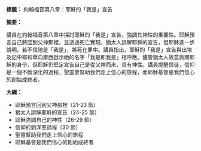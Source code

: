**標題：** 約翰福音第八章：耶穌的「我是」宣告

**摘要：**

講員在約翰福音第八章中探討耶穌的「我是」宣告，強調其神性的重要性。耶穌預言自己將回到父神那裡，並透過死亡實現。猶太人誤解耶穌的宣告，但耶穌進一步說明，若不信祂是「我是」，將死在罪中。講員指出，耶穌的「我是」宣告與出埃及記中耶和華向摩西啟示祂的名字「我是即我是」相呼應。儘管猶太人故意詢問耶穌的身份，但耶穌仍堅定宣告自己是從父神而來，具有神性。講員提醒信徒，信仰是一個不斷深化的過程，聖靈會幫助我們走上信心的旅程，而耶穌基督是我們信心的創始成終者。

**大綱：**

* 耶穌預言回到父神那裡（21-23 節）
* 猶太人誤解耶穌的宣告（24-25 節）
* 耶穌強調自己的神性（26-29 節）
* 信仰的剝洋蔥過程（30 節）
* 聖靈幫助我們走上信心的旅程
* 耶穌基督是我們信心的創始成終者